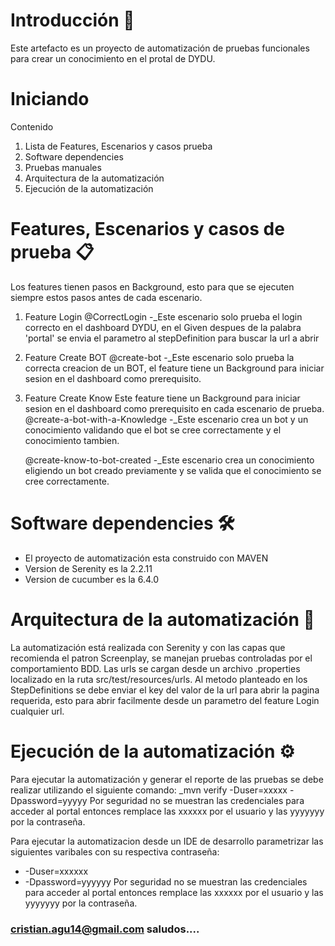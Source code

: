 # Introducción 🚀
Este artefacto es un proyecto de automatización de pruebas funcionales para crear un conocimiento en el protal de DYDU.

# Iniciando 
Contenido
1.	Lista de Features, Escenarios y casos prueba
2.	Software dependencies
3.	Pruebas manuales
3.	Arquitectura de la automatización
4.	Ejecución de la automatización

# Features, Escenarios y casos de prueba 📋
Los features tienen pasos en Background, esto para que se ejecuten siempre estos pasos antes de cada escenario.

1. Feature Login 
    @CorrectLogin
    -_Este escenario solo prueba el login correcto en el dashboard DYDU, en el Given despues de la palabra 'portal' se envia el parametro al stepDefinition para buscar la url a abrir

2. Feature Create BOT
    @create-bot
	    -_Este escenario solo prueba la correcta creacion de un BOT, el feature tiene un Background para iniciar sesion en el dashboard como prerequisito.	

3. Feature Create Know 
    Este feature tiene un Background para iniciar sesion en el dashboard como prerequisito en cada escenario de prueba.
    @create-a-bot-with-a-Knowledge
        -_Este escenario crea un bot y un conocimiento validando que el bot se cree correctamente y el conocimiento tambien.

	@create-know-to-bot-created	
        -_Este escenario crea un conocimiento eligiendo un bot creado previamente y se valida que el conocimiento se cree correctamente.

# Software dependencies 🛠️
* El proyecto de automatización esta construido con MAVEN
* Version de Serenity es la 2.2.11
* Version de cucumber es la 6.4.0

# Arquitectura de la automatización 🔧
La automatización está realizada con Serenity y con las capas que recomienda el patron Screenplay, se manejan pruebas controladas 
por el comportamiento BDD.
Las urls se cargan desde un archivo .properties localizado en la ruta src/test/resources/urls. Al metodo planteado en los StepDefinitions se debe enviar el key del valor de la url para abrir la pagina requerida, esto para abrir facilmente desde un parametro del feature Login cualquier url.

# Ejecución de la automatización ⚙️
Para ejecutar la automatización y generar el reporte de las pruebas se debe realizar utilizando el siguiente comando:
_mvn verify -Duser=xxxxx -Dpassword=yyyyy
Por seguridad no se muestran las credenciales para acceder al portal entonces remplace las xxxxxx por el usuario y las yyyyyyy por la contraseña.

Para ejecutar la automatizacion desde un IDE de desarrollo parametrizar las siguientes varibales con su respectiva contraseña:
* -Duser=xxxxxx 
* -Dpassword=yyyyyy
Por seguridad no se muestran las credenciales para acceder al portal entonces remplace las xxxxxx por el usuario y las yyyyyyy por la contraseña.



### cristian.agu14@gmail.com saludos....

